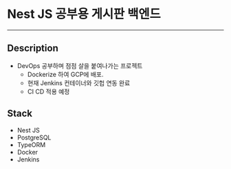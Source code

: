 # Nest JS 공부용 게시판 백엔드

---

## Description

- DevOps 공부하며 점점 살을 붙여나가는 프로젝트
  - Dockerize 하여 GCP에 배포.
  - 현재 Jenkins 컨테이너와 깃헙 연동 완료
  - CI CD 적용 예정

## Stack

- Nest JS
- PostgreSQL
- TypeORM
- Docker
- Jenkins
